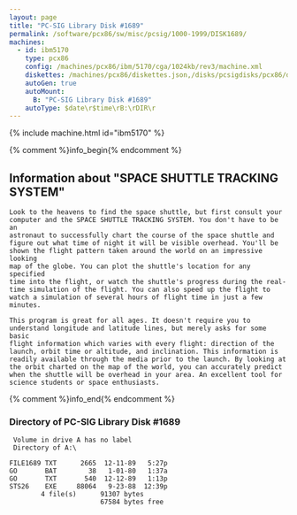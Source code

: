 ```yaml
---
layout: page
title: "PC-SIG Library Disk #1689"
permalink: /software/pcx86/sw/misc/pcsig/1000-1999/DISK1689/
machines:
  - id: ibm5170
    type: pcx86
    config: /machines/pcx86/ibm/5170/cga/1024kb/rev3/machine.xml
    diskettes: /machines/pcx86/diskettes.json,/disks/pcsigdisks/pcx86/diskettes.json
    autoGen: true
    autoMount:
      B: "PC-SIG Library Disk #1689"
    autoType: $date\r$time\rB:\rDIR\r
---
```


{% include machine.html id="ibm5170" %}

{% comment %}info_begin{% endcomment %}

## Information about "SPACE SHUTTLE TRACKING SYSTEM"

    Look to the heavens to find the space shuttle, but first consult your
    computer and the SPACE SHUTTLE TRACKING SYSTEM. You don't have to be an
    astronaut to successfully chart the course of the space shuttle and
    figure out what time of night it will be visible overhead. You'll be
    shown the flight pattern taken around the world on an impressive looking
    map of the globe. You can plot the shuttle's location for any specified
    time into the flight, or watch the shuttle's progress during the real-
    time simulation of the flight. You can also speed up the flight to
    watch a simulation of several hours of flight time in just a few
    minutes.
    
    This program is great for all ages. It doesn't require you to
    understand longitude and latitude lines, but merely asks for some basic
    flight information which varies with every flight: direction of the
    launch, orbit time or altitude, and inclination. This information is
    readily available through the media prior to the launch. By looking at
    the orbit charted on the map of the world, you can accurately predict
    when the shuttle will be overhead in your area. An excellent tool for
    science students or space enthusiasts.
{% comment %}info_end{% endcomment %}


### Directory of PC-SIG Library Disk #1689

     Volume in drive A has no label
     Directory of A:\

    FILE1689 TXT      2665  12-11-89   5:27p
    GO       BAT        38   1-01-80   1:37a
    GO       TXT       540  12-12-89   1:13p
    STS26    EXE     88064   9-23-88  12:39p
            4 file(s)      91307 bytes
                           67584 bytes free
